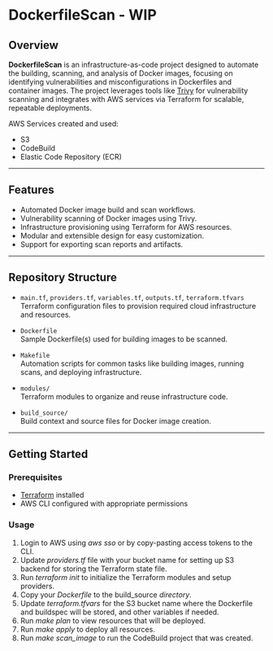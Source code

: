 # DockerfileScan - WIP

## Overview

**DockerfileScan** is an infrastructure-as-code project designed to automate the building, scanning, and analysis of Docker images, focusing on identifying vulnerabilities and misconfigurations in Dockerfiles and container images. The project leverages tools like [Trivy](https://github.com/aquasecurity/trivy) for vulnerability scanning and integrates with AWS services via Terraform for scalable, repeatable deployments.

AWS Services created and used:
- S3
- CodeBuild
- Elastic Code Repository (ECR)

---

## Features

- Automated Docker image build and scan workflows.
- Vulnerability scanning of Docker images using Trivy.
- Infrastructure provisioning using Terraform for AWS resources.
- Modular and extensible design for easy customization.
- Support for exporting scan reports and artifacts.

---

## Repository Structure

- `main.tf`, `providers.tf`, `variables.tf`, `outputs.tf`, `terraform.tfvars`  
  Terraform configuration files to provision required cloud infrastructure and resources.

- `Dockerfile`  
  Sample Dockerfile(s) used for building images to be scanned.

- `Makefile`  
  Automation scripts for common tasks like building images, running scans, and deploying infrastructure.

- `modules/`  
  Terraform modules to organize and reuse infrastructure code.

- `build_source/`  
  Build context and source files for Docker image creation.

---

## Getting Started

### Prerequisites

- [Terraform](https://www.terraform.io/downloads) installed
- AWS CLI configured with appropriate permissions

### Usage

1. Login to AWS using *aws sso* or by copy-pasting access tokens to the CLI.
2. Update *providers.tf* file with your bucket name for setting up S3 backend for storing the Terraform state file.
3. Run *terraform init* to initialize the Terraform modules and setup providers.
4. Copy your *Dockerfile* to the build_source *directory*.
5. Update *terraform.tfvars* for the S3 bucket name where the Dockerfile and buildspec will be stored, and other variables if needed.
6. Run *make plan* to view resources that will be deployed.
7. Run *make apply* to deploy all resources.
8. Run *make scan_image* to run the CodeBuild project that was created.